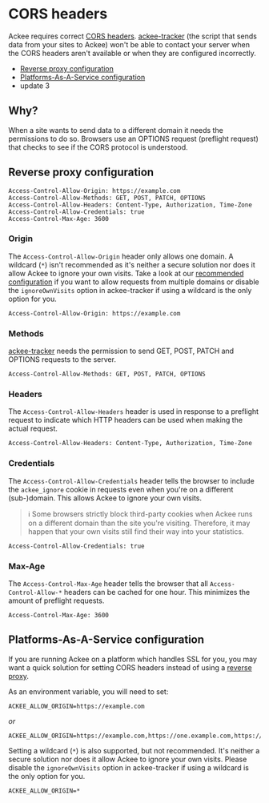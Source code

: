 # CORS headers

Ackee requires correct [CORS headers](https://developer.mozilla.org/en-US/docs/Web/HTTP/CORS). [ackee-tracker](https://github.com/electerious/ackee-tracker) (the script that sends data from your sites to Ackee) won't be able to contact your server when the CORS headers aren't available or when they are configured incorrectly.

- [Reverse proxy configuration](#reverse-proxy-configuration)
- [Platforms-As-A-Service configuration](#platforms-as-a-service-configuration)
- update 3

## Why?

When a site wants to send data to a different domain it needs the permissions to do so. Browsers use an OPTIONS request (preflight request) that checks to see if the CORS protocol is understood.

## Reverse proxy configuration

```
Access-Control-Allow-Origin: https://example.com
Access-Control-Allow-Methods: GET, POST, PATCH, OPTIONS
Access-Control-Allow-Headers: Content-Type, Authorization, Time-Zone
Access-Control-Allow-Credentials: true
Access-Control-Max-Age: 3600
```

### Origin

The `Access-Control-Allow-Origin` header only allows one domain. A wildcard (`*`) isn't recommended as it's neither a secure solution nor does it allow Ackee to ignore your own visits. Take a look at our [recommended configuration](SSL%20and%20HTTPS.md#recommended-configuration) if you want to allow requests from multiple domains or disable the `ignoreOwnVisits` option in ackee-tracker if using a wildcard is the only option for you.

```
Access-Control-Allow-Origin: https://example.com
```

### Methods

[ackee-tracker](https://github.com/electerious/ackee-tracker) needs the permission to send GET, POST, PATCH and OPTIONS requests to the server.

```
Access-Control-Allow-Methods: GET, POST, PATCH, OPTIONS
```

### Headers

The `Access-Control-Allow-Headers` header is used in response to a preflight request to indicate which HTTP headers can be used when making the actual request.

```
Access-Control-Allow-Headers: Content-Type, Authorization, Time-Zone
```

### Credentials

The `Access-Control-Allow-Credentials` header tells the browser to include the `ackee_ignore` cookie in requests even when you're on a different (sub-)domain. This allows Ackee to ignore your own visits.

> ℹ️ Some browsers strictly block third-party cookies when Ackee runs on a different domain than the site you're visiting. Therefore, it may happen that your own visits still find their way into your statistics.

```
Access-Control-Allow-Credentials: true
```

### Max-Age

The `Access-Control-Max-Age` header tells the browser that all `Access-Control-Allow-*` headers can be cached for one hour. This minimizes the amount of preflight requests.

```
Access-Control-Max-Age: 3600
```

## Platforms-As-A-Service configuration

If you are running Ackee on a platform which handles SSL for you, you may want a quick solution for setting CORS headers instead of using a [reverse proxy](SSL%20and%20HTTPS.md).

As an environment variable, you will need to set:

```
ACKEE_ALLOW_ORIGIN=https://example.com
```

*or*

```
ACKEE_ALLOW_ORIGIN=https://example.com,https://one.example.com,https://two.example.com
```

Setting a wildcard (`*`) is also supported, but not recommended. It's neither a secure solution nor does it allow Ackee to ignore your own visits. Please disable the `ignoreOwnVisits` option in ackee-tracker if using a wildcard is the only option for you.

```
ACKEE_ALLOW_ORIGIN=*
```
